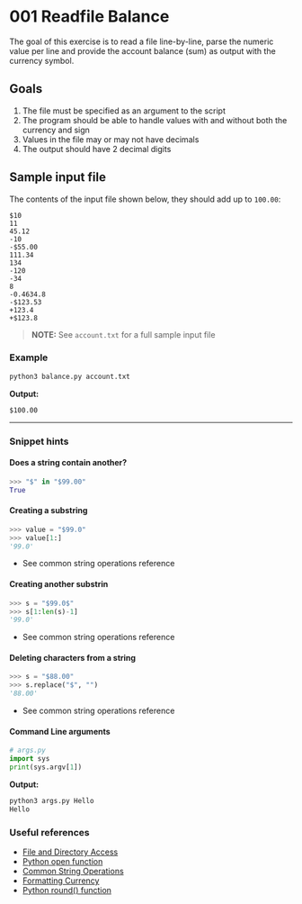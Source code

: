 # 001 Readfile Balance

The goal of this exercise is to read a file line-by-line, parse the numeric
value per line and provide the account balance (sum) as output with the currency
symbol.

## Goals

  1. The file must be specified as an argument to the script
  2. The program should be able to handle values with and without both the 
     currency and sign
  3. Values in the file may or may not have decimals
  4. The output should have 2 decimal digits

## Sample input file

The contents of the input file shown below, they should add up to `100.00`:

```
$10
11
45.12
-10
-$55.00
111.34
134
-120
-34
8
-0.4634.8
-$123.53
+123.4
+$123.8
```

> **NOTE:** See `account.txt` for a full sample input file

### Example

```bash
python3 balance.py account.txt
```

**Output:**

```
$100.00
```

----

### Snippet hints

#### Does a string contain another?

```python
>>> "$" in "$99.00"
True
```

#### Creating a substring

```python
>>> value = "$99.0"
>>> value[1:]
'99.0'
```

  * See common string operations reference

#### Creating another substrin

```python
>>> s = "$99.0$"
>>> s[1:len(s)-1]
'99.0'
```

  * See common string operations reference

#### Deleting characters from a string

```python
>>> s = "$88.00"
>>> s.replace("$", "")
'88.00'
```

  * See common string operations reference

#### Command Line arguments

```python
# args.py
import sys
print(sys.argv[1])
```

**Output:**
```bash
python3 args.py Hello
Hello
```

### Useful references

  * [File and Directory Access](https://docs.python.org/3/library/filesys.html)
  * [Python open function](https://docs.python.org/3/library/functions.html#open)
  * [Common String Operations](https://docs.python.org/3/library/string.html)
  * [Formatting Currency](https://stackoverflow.com/a/320951/496351)
  * [Python round() function](https://docs.python.org/3/tutorial/floatingpoint.html#tut-fp-issues)